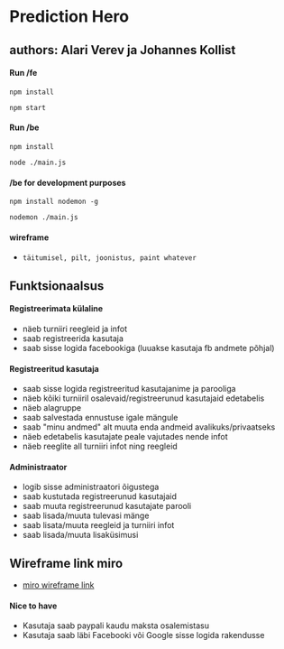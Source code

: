 # Prediction Hero

## authors: Alari Verev ja Johannes Kollist

#### Run /fe

```
npm install
```
```
npm start
```


#### Run /be

```
npm install
```
```
node ./main.js
```

#### /be for development purposes

```
npm install nodemon -g
```
```
nodemon ./main.js
```

#### wireframe

* `täitumisel, pilt, joonistus, paint whatever`

## Funktsionaalsus

#### Registreerimata külaline

* näeb turniiri reegleid ja infot
* saab registreerida kasutaja
* saab sisse logida facebookiga (luuakse kasutaja fb andmete põhjal)

#### Registreeritud kasutaja

* saab sisse logida registreeritud kasutajanime ja parooliga
* näeb kõiki turniiril osalevaid/registreerunud kasutajaid edetabelis
* näeb alagruppe
* saab salvestada ennustuse igale mängule
* saab "minu andmed" alt muuta enda andmeid avalikuks/privaatseks
* näeb edetabelis kasutajate peale vajutades nende infot
* näeb reeglite all turniiri infot ning reegleid

#### Administraator

* logib sisse administraatori õigustega
* saab kustutada registreerunud kasutajaid
* saab muuta registreerunud kasutajate parooli
* saab lisada/muuta tulevasi mänge
* saab lisata/muuta reegleid ja turniiri infot
* saab lisada/muuta lisaküsimusi

## Wireframe link miro

* [miro wireframe link](https://miro.com/welcomeonboard/WUowMmZFamV3elcwRngxUzNQaTlmTVhjVk5qUWtHUmpyT0JNb2lEcEJ3bWxCNVZIclZpUHI1ZENsNjNYZkpBRXwzMDc0NDU3MzY3NTk3NTA3ODY0?invite_link_id=318463819276)


#### Nice to have

* Kasutaja saab paypali kaudu maksta osalemistasu
* Kasutaja saab läbi Facebooki või Google sisse logida rakendusse

